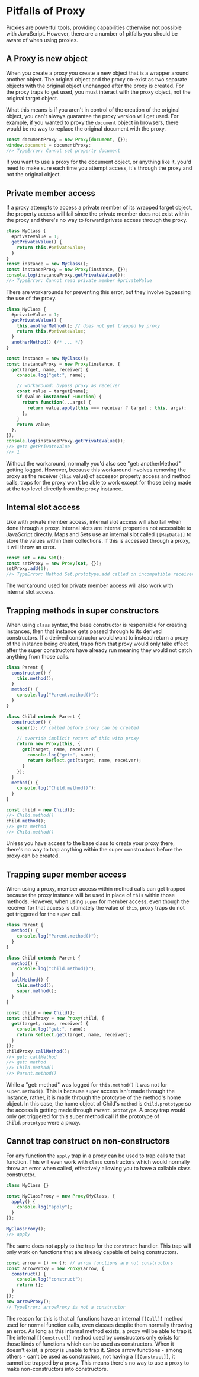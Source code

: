 # Pitfalls of Proxy

Proxies are powerful tools, providing capabilities otherwise not possible with JavaScript. However, there are a number of pitfalls you should be aware of when using proxies.

## A Proxy is new object

When you create a proxy you create a new object that is a wrapper around another object.  The original object and the proxy co-exist as two separate objects with the original object unchanged after the proxy is created. For the proxy traps to get used, you must interact with the proxy object, not the original target object.

What this means is if you aren't in control of the creation of the original object, you can't always guarantee the proxy version will get used. For example, if you wanted to proxy the `document` object in browsers, there would be no way to replace the original document with the proxy.

```javascript
const documentProxy = new Proxy(document, {});
window.document = documentProxy;
//> TypeError: Cannot set property document
```

If you want to use a proxy for the document object, or anything like it, you'd need to make sure each time you attempt access, it's through the proxy and not the original object.

## Private member access

If a proxy attempts to access a private member of its wrapped target object, the property access will fail since the private member does not exist within the proxy and there's no way to forward private access through the proxy.

```javascript
class MyClass {
  #privateValue = 1;
  getPrivateValue() {
    return this.#privateValue;
  }
}
const instance = new MyClass();
const instanceProxy = new Proxy(instance, {});
console.log(instanceProxy.getPrivateValue());
//> TypeError: Cannot read private member #privateValue
```

There are workarounds for preventing this error, but they involve bypassing the use of the proxy.

```javascript
class MyClass {
  #privateValue = 1;
  getPrivateValue() {
    this.anotherMethod(); // does not get trapped by proxy
    return this.#privateValue;
  }
  anotherMethod() {/* ... */}
}

const instance = new MyClass();
const instanceProxy = new Proxy(instance, {
  get(target, name, receiver) {
    console.log("get:", name);

    // workaround: bypass proxy as receiver
    const value = target[name];
    if (value instanceof Function) {
      return function(...args) {
        return value.apply(this === receiver ? target : this, args);
      };
    }
    return value;
  },
});
console.log(instanceProxy.getPrivateValue());
//> get: getPrivateValue
//> 1
```

Without the workaround, normally you'd also see "get: anotherMethod" getting logged. However, because this workaround involves removing the proxy as the receiver (`this` value) of accessor property access and method calls, traps for the proxy won't be able to work except for those being made at the top level directly from the proxy instance.

## Internal slot access

Like with private member access, internal slot access will also fail when done through a proxy. Internal slots are internal properties not accessible to JavaScript directly. Maps and Sets use an internal slot called `[[MapData]]` to store the values within their collections.  If this is accessed through a proxy, it will throw an error.

```javascript
const set = new Set();
const setProxy = new Proxy(set, {});
setProxy.add(1);
//> TypeError: Method Set.prototype.add called on incompatible receiver
```

The workaround used for private member access will also work with internal slot access.

## Trapping methods in super constructors

When using `class` syntax, the base constructor is responsible for creating instances, then that instance gets passed through to its derived constructors.  If a derived constructor would want to instead return a proxy of the instance being created, traps from that proxy would only take effect after the super constructors have already run meaning they would not catch anything from those calls.

```javascript
class Parent {
  constructor() {
    this.method();
  }
  method() {
    console.log("Parent.method()");
  }
}

class Child extends Parent {
  constructor() { 
    super(); // called before proxy can be created

    // override implicit return of this with proxy
    return new Proxy(this, {
      get(target, name, receiver) {
        console.log("get:", name);
        return Reflect.get(target, name, receiver);
      }
    });
  }
  method() {
    console.log("Child.method()");
  }
}

const child = new Child();
//> Child.method()
child.method();
//> get: method
//> Child.method()
```

Unless you have access to the base class to create your proxy there, there's no way to trap anything within the super constructors before the proxy can be created.

## Trapping super member access

When using a proxy, member access within method calls can get trapped because the proxy instance will be used in place of `this` within those methods. However, when using `super` for member access, even though the receiver for that access is ultimately the value of `this`, proxy traps do not get triggered for the `super` call.

```javascript
class Parent {
  method() {
    console.log("Parent.method()");
  }
}

class Child extends Parent {
  method() {
    console.log("Child.method()");
  }
  callMethod() {
    this.method();
    super.method();
  }
}

const child = new Child();
const childProxy = new Proxy(child, {
  get(target, name, receiver) {
    console.log("get:", name);
    return Reflect.get(target, name, receiver);
  }
});
childProxy.callMethod();
//> get: callMethod
//> get: method
//> Child.method()
//> Parent.method()
```

While a "get: method" was logged for `this.method()` it was not for `super.method()`. This is because `super` access isn't made through the instance, rather, it is made through the prototype of the method's home object.  In this case, the home object of Child's `method` is `Child.prototype` so the access is getting made through `Parent.prototype`. A proxy trap would only get triggered for this super method call if the prototype of `Child.prototype` were a proxy.

## Cannot trap construct on non-constructors

For any function the `apply` trap in a proxy can be used to trap calls to that function. This will even work with `class` constructors which would normally throw an error when called, effectively allowing you to have a callable class constructor.

```javascript
class MyClass {}

const MyClassProxy = new Proxy(MyClass, {
  apply() {
    console.log("apply");
  }
});

MyClassProxy();
//> apply
```

The same does not apply to the trap for the  `construct` handler. This trap will only work on functions that are already capable of being constructors.

```javascript
const arrow = () => {}; // arrow functions are not constructors
const arrowProxy = new Proxy(arrow, {
  construct() {
    console.log("construct");
    return {};
  }
});
new arrowProxy();
// TypeError: arrowProxy is not a constructor
```

The reason for this is that all functions have an internal `[[Call]]` method used for normal function calls, even classes despite them normally throwing an error.  As long as this internal method exists, a proxy will be able to trap it. The internal `[[Construct]]` method used by constructors only exists for those kinds of functions which can be used as constructors. When it doesn't exist, a proxy is unable to trap it. Since arrow functions - among others - can't be used as constructors, not having a `[[Construct]]`, it cannot be trapped by a proxy. This means there's no way to use a proxy to make non-constructors into constructors.
